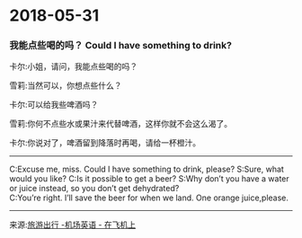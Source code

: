 ﻿2018-05-31 
==========
### 我能点些喝的吗？ Could I have something to drink?
卡尔:小姐，请问，我能点些喝的吗？

雪莉:当然可以，你想点些什么？

卡尔:可以给我些啤酒吗？

雪莉:你何不点些水或果汁来代替啤酒，这样你就不会这么渴了。

卡尔:你说对了，啤酒留到降落时再喝，请给一杯橙汁。
***
C:Excuse me, miss. Could I have something to drink, please?
S:Sure, what would you like? 
C:Is it possible to get a beer? 
S:Why don’t you have a water or juice instead, so you don’t get dehydrated?  
C:You’re right. I’ll save the beer for when we land. One orange juice,please.
***

来源:[旅游出行 -机场英语 - 在飞机上](http://talk.oralpractice.com/article_10078.html)

